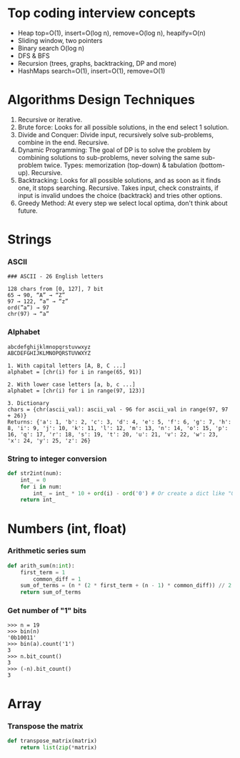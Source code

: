 # Top coding interview concepts
- Heap top=O(1), insert=O(log n), remove=O(log n), heapify=O(n)
- Sliding window, two pointers
- Binary search O(log n)
- DFS & BFS
- Recursion (trees, graphs, backtracking, DP and more)
- HashMaps search=O(1), insert=O(1), remove=O(1)

# Algorithms Design Techniques
1. Recursive or iterative.
2. Brute force: Looks for all possible solutions, in the end select 1 solution.
3. Divide and Conquer: Divide input, recursively solve sub-problems, combine in the end. Recursive.
4. Dynamic Programming: The goal of DP is to solve the problem by combining solutions to sub-problems, never solving the same sub-problem twice. Types: memorization (top-down) & tabulation (bottom-up). Recursive.
5. Backtracking: Looks for all possible solutions, and as soon as it finds one, it stops searching. Recursive. Takes input, check constraints, if input is invalid undoes the choice (backtrack) and tries other options.
6. Greedy Method: At every step we select local optima, don't think about future.

# Strings

### ASCII

```
### ASCII - 26 English letters

128 chars from [0, 127], 7 bit
65 → 90, “A” → “Z”
97 → 122, “a” → “z”
ord(”a”) → 97
chr(97) → “a”
```

### Alphabet

```
abcdefghijklmnopqrstuvwxyz
ABCDEFGHIJKLMNOPQRSTUVWXYZ

1. With capital letters [A, B, C ...]
alphabet = [chr(i) for i in range(65, 91)]

2. With lower case letters [a, b, c ...]
alphabet = [chr(i) for i in range(97, 123)]

3. Dictionary 
chars = {chr(ascii_val): ascii_val - 96 for ascii_val in range(97, 97 + 26)}
Returns: {'a': 1, 'b': 2, 'c': 3, 'd': 4, 'e': 5, 'f': 6, 'g': 7, 'h': 8, 'i': 9, 'j': 10, 'k': 11, 'l': 12, 'm': 13, 'n': 14, 'o': 15, 'p': 16, 'q': 17, 'r': 18, 's': 19, 't': 20, 'u': 21, 'v': 22, 'w': 23, 'x': 24, 'y': 25, 'z': 26}
```

### String to integer conversion

```python
def str2int(num):
    int_ = 0
    for i in num:
        int_ = int_ * 10 + ord(i) - ord('0') # Or create a dict like "0": 0, "1":1 ....
    return int_
```

# Numbers (int, float)

### Arithmetic series sum

```python
def arith_sum(n:int):
    first_term = 1
        common_diff = 1
    sum_of_terms = (n * (2 * first_term + (n - 1) * common_diff)) // 2
    return sum_of_terms
```

### Get number of "1" bits

```
>>> n = 19
>>> bin(n)
'0b10011'
>>> bin(a).count('1')
3
>>> n.bit_count()
3
>>> (-n).bit_count()
3
```

# Array

### Transpose the matrix

```python
def transpose_matrix(matrix)
    return list(zip(*matrix)
```
